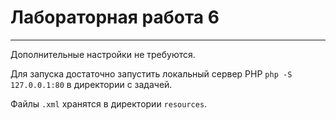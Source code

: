 # Лабораторная работа 6
***
Дополнительные настройки не требуются.

Для запуска достаточно запустить локальный сервер PHP `php -S 127.0.0.1:80` в директории с задачей.

Файлы `.xml` хранятся в директории `resources`.